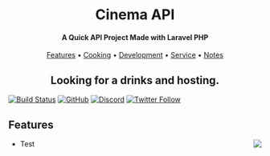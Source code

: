 <h1 align="center">
  Cinema API 
  <br>
</h1>

<h4 align="center">A Quick API Project Made with Laravel PHP</h4>

<p align="center">
  <a href="#features">Features</a>
  •
  <a href="#cooking">Cooking</a>
  •
  <a href="#development">Development</a>
  •
  <a href="#service">Service</a>
  •
  <a href="#notes">Notes</a>
</p>

<h2 align="center">Looking for a drinks and hosting.</h2>

[![Build Status](https://dev.azure.com/miezhiko/Amadeus/_apis/build/status/Miezhiko.Amadeus?branchName=mawa)]()
[![GitHub](https://github.com/Miezhiko/Amadeus/workflows/mawa/badge.svg?branch=mawa)]()
[![Discord](https://img.shields.io/discord/611822838831251466?label=Discord&color=pink)]()
[![Twitter Follow](https://img.shields.io/twitter/follow/Miezhiko.svg?style=social)]()

## Features

<img align="right" src="https://i.imgur.com/kSXwUJw.png">

 - Test
 

